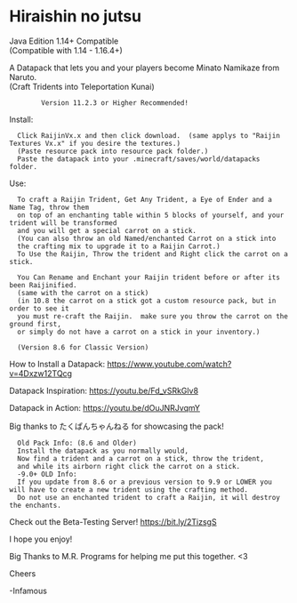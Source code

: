 # Hiraishin no jutsu

Java Edition 1.14+ Compatible  
(Compatible with 1.14 - 1.16.4+)

A Datapack that lets you and your players become Minato Namikaze from Naruto.  
(Craft Tridents into Teleportation Kunai)
      
            Version 11.2.3 or Higher Recommended!
      
Install:

      Click RaijinVx.x and then click download.  (same applys to "Raijin Textures Vx.x" if you desire the textures.)
      (Paste resource pack into resource pack folder.)
      Paste the datapack into your .minecraft/saves/world/datapacks folder.

Use:

      To craft a Raijin Trident, Get Any Trident, a Eye of Ender and a Name Tag, throw them
      on top of an enchanting table within 5 blocks of yourself, and your trident will be transformed 
      and you will get a special carrot on a stick.
      (You can also throw an old Named/enchanted Carrot on a stick into 
      the crafting mix to upgrade it to a Raijin Carrot.)
      To Use the Raijin, Throw the trident and Right click the carrot on a stick.

      You Can Rename and Enchant your Raijin trident before or after its been Raijinified. 
      (same with the carrot on a stick)
      (in 10.8 the carrot on a stick got a custom resource pack, but in order to see it 
      you must re-craft the Raijin.  make sure you throw the carrot on the ground first, 
      or simply do not have a carrot on a stick in your inventory.)
      
      (Version 8.6 for Classic Version)

How to Install a Datapack:
https://www.youtube.com/watch?v=4Dxzw12TQcg

Datapack Inspiration: https://youtu.be/Fd_vSRkGlv8

Datapack in Action:
https://youtu.be/dOuJNRJvqmY

Big thanks to たくぱんちゃんねる for showcasing the pack!

      
      Old Pack Info: (8.6 and Older)
      Install the datapack as you normally would,
      Now find a trident and a carrot on a stick, throw the trident,
      and while its airborn right click the carrot on a stick.
      -9.0+ OLD Info:
      If you update from 8.6 or a previous version to 9.9 or LOWER you will have to create a new trident using the crafting method.
      Do not use an enchanted trident to craft a Raijin, it will destroy the enchants.
      
Check out the Beta-Testing Server!
     https://bit.ly/2TizsgS


I hope you enjoy!

Big Thanks to M.R. Programs for helping me put this together. <3


Cheers

-Infamous
